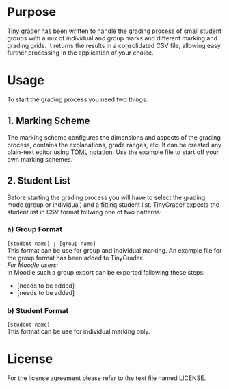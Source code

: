 # Purpose
Tiny grader has been written to handle the grading process of small student groups with a mix of individual and group marks and different marking and grading grids. It returns the results in a consolidated CSV file, allowing easy further processing in the application of your choice.

# Usage
To start the grading process you need two things:

## 1. Marking Scheme
The marking scheme configures the dimensions and aspects of the grading process, contains the explanations, grade ranges, etc. It can be created any plain-text editor using [TOML notation](https://toml.io/en/). Use the example file to start off your own marking schemes.

## 2. Student List
Before starting the grading process you will have to select the grading mode (group or individual) and a fitting student list. TinyGrader expects the student list in CSV format follwing one of two patterns:  

### a) Group Format
`[student name] ; [group name]`  
This format can be use for group and individual marking. An example file for the group format has been added to TinyGrader.   
*For Moodle users:*  
In Moodle such a group export can be exported following these steps:
- [needs to be added]
- [needs to be added]
### b) Student Format
`[student name]`  
This format can be use for individual marking only.

# License
For the license agreement please refer to the text file named LICENSE.